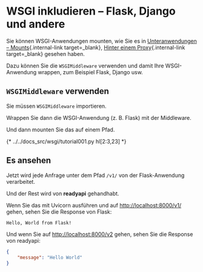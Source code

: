 # WSGI inkludieren – Flask, Django und andere

Sie können WSGI-Anwendungen mounten, wie Sie es in [Unteranwendungen – Mounts](sub-applications.md){.internal-link target=_blank}, [Hinter einem Proxy](behind-a-proxy.md){.internal-link target=_blank} gesehen haben.

Dazu können Sie die `WSGIMiddleware` verwenden und damit Ihre WSGI-Anwendung wrappen, zum Beispiel Flask, Django usw.

## `WSGIMiddleware` verwenden

Sie müssen `WSGIMiddleware` importieren.

Wrappen Sie dann die WSGI-Anwendung (z. B. Flask) mit der Middleware.

Und dann mounten Sie das auf einem Pfad.

{* ../../docs_src/wsgi/tutorial001.py hl[2:3,23] *}

## Es ansehen

Jetzt wird jede Anfrage unter dem Pfad `/v1/` von der Flask-Anwendung verarbeitet.

Und der Rest wird von **readyapi** gehandhabt.

Wenn Sie das mit Uvicorn ausführen und auf <a href="http://localhost:8000/v1/" class="external-link" target="_blank">http://localhost:8000/v1/</a> gehen, sehen Sie die Response von Flask:

```txt
Hello, World from Flask!
```

Und wenn Sie auf <a href="http://localhost:8000/v2" class="external-link" target="_blank">http://localhost:8000/v2</a> gehen, sehen Sie die Response von readyapi:

```JSON
{
    "message": "Hello World"
}
```

